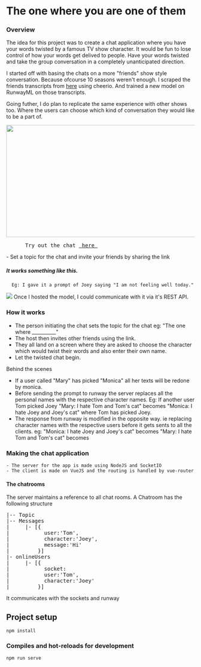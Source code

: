 # The one where you are one of them
### Overview

The idea for this project was to create a chat application where you have your words twisted by a famous TV show character. It would be fun to lose control of how your words get delived to people. 
Have your words twisted and take the group conversation in a completely unanticipated direction.

I started off with basing the chats on a more "friends" show style conversation. Because ofcourse 10 seasons weren't enough.
I scraped the friends transcripts from [here](https://fangj.github.io/friends/) using cheerio. 
And trained a new model on RunwayML on those transcripts. 

Going futher, I do plan to replicate the same experience with other shows too. Where the users can choose which kind of conversation they would like to be a part of.

<img src="https://user-images.githubusercontent.com/12654691/105268597-89186f00-5b60-11eb-8a62-880db25d3096.png" width="600px" height="300px">
<pre>
      Try out the chat <a href="https://goofy-panini-b0b245.netlify.app"> here </a>
</pre>
- Set a topic for the chat and invite your friends by sharing the link

##### It works something like this. 
      Eg: I gave it a prompt of Joey saying "I am not feeling well today."
<img src="https://user-images.githubusercontent.com/12654691/105054311-d94be000-5a3f-11eb-934f-970524f90dea.png"></img>
Once I hosted the model, I could communicate with it via it's REST API. 

### How it works 
- The person initiating the chat sets the topic for the chat eg: "The one where __________"
- The host then invites other friends using the link. 
- They all land on a screen where they are asked to choose the character which would twist their words and also enter their own name. 
- Let the twisted chat begin. 

Behind the scenes 
- If a user called "Mary" has picked "Monica" all her texts will be redone by monica. 
- Before sending the prompt to runway the server replaces all the personal names with the respective character names.
Eg: If another user Tom picked Joey
"Mary: I hate Tom and Tom's cat" becomes "Monica: I hate Joey and Joey's cat" where Tom has picked Joey. 
- The response from runway is modified in the opposite way. ie replacing character names with the respective users before it gets sents to all the clients. 
eg:  "Monica: I hate Joey and Joey's cat" becomes "Mary: I hate Tom and Tom's cat" becomes
    
### Making the chat application 
    - The server for the app is made using NodeJS and SocketIO
    - The client is made on VueJS and the routing is handled by vue-router
#### The chatrooms 
The server maintains a reference to all chat rooms. 
A Chatroom has the following structure 
<pre>
|-- Topic
|-- Messages
|     |- [{
|           user:'Tom',
|           character:'Joey',
|           message:'Hi'
|         }]
|- onlineUsers
|     |- [{
|           socket:
|           user:'Tom',
|           character:'Joey'
|         }]
</pre>
It communicates with the sockets and runway


## Project setup
```
npm install
```

### Compiles and hot-reloads for development
```
npm run serve
```

### 